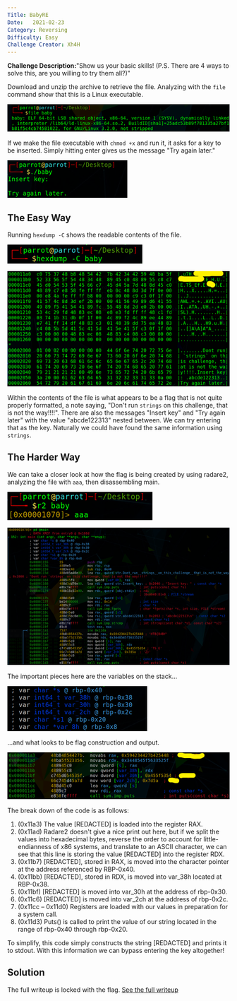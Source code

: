 ```yaml
---
Title: BabyRE
Date:   2021-02-23
Category: Reversing
Difficulty: Easy
Challenge Creator: Xh4H
---
```


**Challenge Description:**&quot;Show us your basic skills! (P.S. There are 4 ways to solve this, are you willing to try them all?)&quot;

Download and unzip the archive to retrieve the file. Analyzing with the `file` command show that this is a Linux executable.

![image1](./images/Picture1.png)

If we make the file executable with `chmod +x` and run it, it asks for a key to be inserted. Simply hitting enter gives us the message &quot;Try again later.&quot;

![image2](./images/Picture2.png)

## The Easy Way

Running `hexdump -C` shows the readable contents of the file.

![image3](./images/Picture3.png)

![image4](./images/Picture4.png)

Within the contents of the file is what appears to be a flag that is not quite properly formatted, a note saying, &quot;Don&#39;t run `strings` on this challenge, that is not the way!!!!&quot;. There are also the messages &quot;Insert key&quot; and &quot;Try again later&quot; with the value &quot;abcde122313&quot; nested between. We can try entering that as the key. Naturally we could have found the same information using `strings`.

## The Harder Way

We can take a closer look at how the flag is being created by using radare2, analyzing the file with `aaa`, then disassembling main.

![image5](./images/Picture5.png)

![image6](./images/Picture6.png)

The important pieces here are the variables on the stack…

![image7](./images/Picture7.png)

…and what looks to be flag construction and output.

![image8](./images/Picture8.png)

The break down of the code is as follows:

1. (0x11a3) The value [REDACTED] is loaded into the register RAX.
2. (0x11ad) Radare2 doesn&#39;t give a nice print out here, but if we split the values into hexadecimal bytes, reverse the order to account for little-endianness of x86 systems, and translate to an ASCII character, we can see that this line is storing the value [REDACTED] into the register RDX.
3. (0x11b7) [REDACTED], stored in RAX, is moved into the character pointer at the address referenced by RBP-0x40.
4. (0x11bb) [REDACTED], stored in RDX, is moved into var\_38h located at RBP-0x38.
5. (0x11bf) [REDACTED] is moved into var\_30h at the address of rbp-0x30.
6. (0x11c6) [REDACTED] is moved into var\_2ch at the address of rbp-0x2c.
7. (0x11cc – 0x11d0) Registers are loaded with our values in preparation for a system call.
8. (0x11d3) Puts() is called to print the value of our string located in the range of rbp-0x40 through rbp-0x20.

To simplify, this code simply constructs the string [REDACTED] and prints it to stdout. With this information we can bypass entering the key altogether!

## Solution

The full writeup is locked with the flag. [See the full writeup][writeup_url]

[writeup_url]: ./Baby%20RE.pdf
